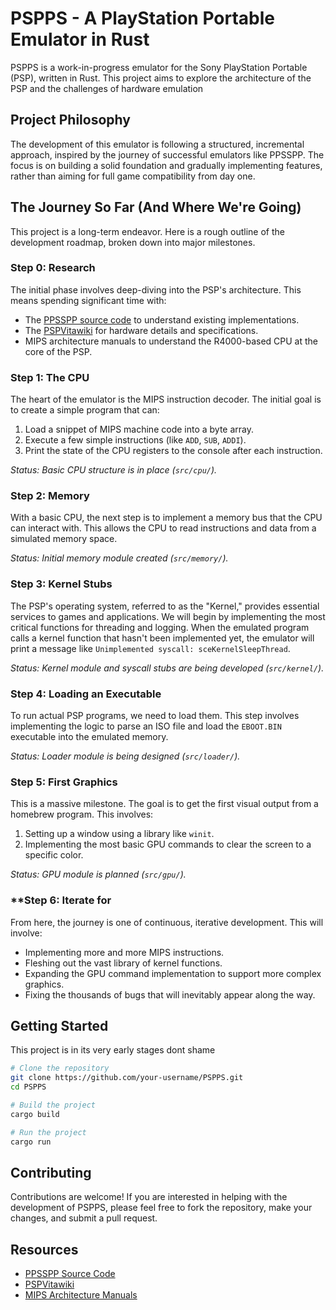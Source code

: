 # PSPPS - A PlayStation Portable Emulator in Rust

PSPPS is a work-in-progress emulator for the Sony PlayStation Portable (PSP), written in Rust. This project aims to explore the architecture of the PSP and the challenges of hardware emulation 

## Project Philosophy

The development of this emulator is following a structured, incremental approach, inspired by the journey of successful emulators like PPSSPP. The focus is on building a solid foundation and gradually implementing features, rather than aiming for full game compatibility from day one.

## The Journey So Far (And Where We're Going)

This project is a long-term endeavor. Here is a rough outline of the development roadmap, broken down into major milestones.

### **Step 0: Research**
The initial phase involves deep-diving into the PSP's architecture. This means spending significant time with:
*   The [PPSSPP source code](https://github.com/hrydgard/ppsspp) to understand existing implementations.
*   The [PSPVitawiki](https://www.psdevwiki.com/psp/) for hardware details and specifications.
*   MIPS architecture manuals to understand the R4000-based CPU at the core of the PSP.

### **Step 1: The CPU**
The heart of the emulator is the MIPS instruction decoder. The initial goal is to create a simple program that can:
1.  Load a snippet of MIPS machine code into a byte array.
2.  Execute a few simple instructions (like `ADD`, `SUB`, `ADDI`).
3.  Print the state of the CPU registers to the console after each instruction.

*Status: Basic CPU structure is in place (`src/cpu/`).*

### **Step 2: Memory**
With a basic CPU, the next step is to implement a memory bus that the CPU can interact with. This allows the CPU to read instructions and data from a simulated memory space.

*Status: Initial memory module created (`src/memory/`).*

### **Step 3: Kernel Stubs**
The PSP's operating system, referred to as the "Kernel," provides essential services to games and applications. We will begin by implementing the most critical functions for threading and logging. When the emulated program calls a kernel function that hasn't been implemented yet, the emulator will print a message like `Unimplemented syscall: sceKernelSleepThread`.

*Status: Kernel module and syscall stubs are being developed (`src/kernel/`).*

### **Step 4: Loading an Executable**
To run actual PSP programs, we need to load them. This step involves implementing the logic to parse an ISO file and load the `EBOOT.BIN` executable into the emulated memory.

*Status: Loader module is being designed (`src/loader/`).*

### **Step 5: First Graphics**
This is a massive milestone. The goal is to get the first visual output from a homebrew program. This involves:
1.  Setting up a window using a library like `winit`.
2.  Implementing the most basic GPU commands to clear the screen to a specific color.

*Status: GPU module is planned (`src/gpu/`).*

### **Step 6: Iterate for 
From here, the journey is one of continuous, iterative development. This will involve:
*   Implementing more and more MIPS instructions.
*   Fleshing out the vast library of kernel functions.
*   Expanding the GPU command implementation to support more complex graphics.
*   Fixing the thousands of bugs that will inevitably appear along the way.

## Getting Started

This project is in its very early stages dont shame 

```bash
# Clone the repository
git clone https://github.com/your-username/PSPPS.git
cd PSPPS

# Build the project
cargo build

# Run the project
cargo run
```

## Contributing

Contributions are welcome! If you are interested in helping with the development of PSPPS, please feel free to fork the repository, make your changes, and submit a pull request.



## Resources

*   [PPSSPP Source Code](https://github.com/hrydgard/ppsspp)
*   [PSPVitawiki](https://www.psdevwiki.com/psp/)
*   [MIPS Architecture Manuals](https://www.google.com/search?q=mips+architecture+manual)
